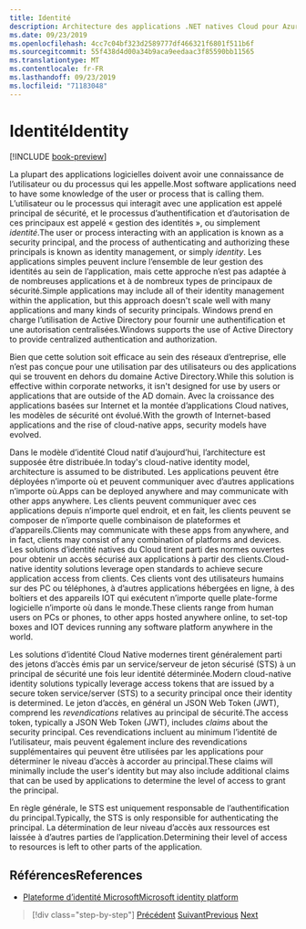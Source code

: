 ```yaml
---
title: Identité
description: Architecture des applications .NET natives Cloud pour Azure | Personnelles
ms.date: 09/23/2019
ms.openlocfilehash: 4cc7c04bf323d2589777df466321f6801f511b6f
ms.sourcegitcommit: 55f438d4d00a34b9aca9eedaac3f85590bb11565
ms.translationtype: MT
ms.contentlocale: fr-FR
ms.lasthandoff: 09/23/2019
ms.locfileid: "71183048"
---
```

# <a name="identity"></a><span data-ttu-id="c80a3-103">Identité</span><span class="sxs-lookup"><span data-stu-id="c80a3-103">Identity</span></span>

[!INCLUDE [book-preview](../../../includes/book-preview.md)]

<span data-ttu-id="c80a3-104">La plupart des applications logicielles doivent avoir une connaissance de l’utilisateur ou du processus qui les appelle.</span><span class="sxs-lookup"><span data-stu-id="c80a3-104">Most software applications need to have some knowledge of the user or process that is calling them.</span></span> <span data-ttu-id="c80a3-105">L’utilisateur ou le processus qui interagit avec une application est appelé principal de sécurité, et le processus d’authentification et d’autorisation de ces principaux est appelé « gestion des identités », ou simplement *identité*.</span><span class="sxs-lookup"><span data-stu-id="c80a3-105">The user or process interacting with an application is known as a security principal, and the process of authenticating and authorizing these principals is known as identity management, or simply *identity*.</span></span> <span data-ttu-id="c80a3-106">Les applications simples peuvent inclure l’ensemble de leur gestion des identités au sein de l’application, mais cette approche n’est pas adaptée à de nombreuses applications et à de nombreux types de principaux de sécurité.</span><span class="sxs-lookup"><span data-stu-id="c80a3-106">Simple applications may include all of their identity management within the application, but this approach doesn't scale well with many applications and many kinds of security principals.</span></span> <span data-ttu-id="c80a3-107">Windows prend en charge l’utilisation de Active Directory pour fournir une authentification et une autorisation centralisées.</span><span class="sxs-lookup"><span data-stu-id="c80a3-107">Windows supports the use of Active Directory to provide centralized authentication and authorization.</span></span>

<!-- (insert figure showing Windows AD auth model) -->

<span data-ttu-id="c80a3-108">Bien que cette solution soit efficace au sein des réseaux d’entreprise, elle n’est pas conçue pour une utilisation par des utilisateurs ou des applications qui se trouvent en dehors du domaine Active Directory.</span><span class="sxs-lookup"><span data-stu-id="c80a3-108">While this solution is effective within corporate networks, it isn't designed for use by users or applications that are outside of the AD domain.</span></span> <span data-ttu-id="c80a3-109">Avec la croissance des applications basées sur Internet et la montée d’applications Cloud natives, les modèles de sécurité ont évolué.</span><span class="sxs-lookup"><span data-stu-id="c80a3-109">With the growth of Internet-based applications and the rise of cloud-native apps, security models have evolved.</span></span>

<span data-ttu-id="c80a3-110">Dans le modèle d’identité Cloud natif d’aujourd’hui, l’architecture est supposée être distribuée.</span><span class="sxs-lookup"><span data-stu-id="c80a3-110">In today's cloud-native identity model, architecture is assumed to be distributed.</span></span> <span data-ttu-id="c80a3-111">Les applications peuvent être déployées n’importe où et peuvent communiquer avec d’autres applications n’importe où.</span><span class="sxs-lookup"><span data-stu-id="c80a3-111">Apps can be deployed anywhere and may communicate with other apps anywhere.</span></span> <span data-ttu-id="c80a3-112">Les clients peuvent communiquer avec ces applications depuis n’importe quel endroit, et en fait, les clients peuvent se composer de n’importe quelle combinaison de plateformes et d’appareils.</span><span class="sxs-lookup"><span data-stu-id="c80a3-112">Clients may communicate with these apps from anywhere, and in fact, clients may consist of any combination of platforms and devices.</span></span> <span data-ttu-id="c80a3-113">Les solutions d’identité natives du Cloud tirent parti des normes ouvertes pour obtenir un accès sécurisé aux applications à partir des clients.</span><span class="sxs-lookup"><span data-stu-id="c80a3-113">Cloud-native identity solutions leverage open standards to achieve secure application access from clients.</span></span> <span data-ttu-id="c80a3-114">Ces clients vont des utilisateurs humains sur des PC ou téléphones, à d’autres applications hébergées en ligne, à des boîtiers et des appareils IOT qui exécutent n’importe quelle plate-forme logicielle n’importe où dans le monde.</span><span class="sxs-lookup"><span data-stu-id="c80a3-114">These clients range from human users on PCs or phones, to other apps hosted anywhere online, to set-top boxes and IOT devices running any software platform anywhere in the world.</span></span>

<span data-ttu-id="c80a3-115">Les solutions d’identité Cloud Native modernes tirent généralement parti des jetons d’accès émis par un service/serveur de jeton sécurisé (STS) à un principal de sécurité une fois leur identité déterminée.</span><span class="sxs-lookup"><span data-stu-id="c80a3-115">Modern cloud-native identity solutions typically leverage access tokens that are issued by a secure token service/server (STS) to a security principal once their identity is determined.</span></span> <span data-ttu-id="c80a3-116">Le jeton d’accès, en général un JSON Web Token (JWT), comprend les *revendications* relatives au principal de sécurité.</span><span class="sxs-lookup"><span data-stu-id="c80a3-116">The access token, typically a JSON Web Token (JWT), includes *claims* about the security principal.</span></span> <span data-ttu-id="c80a3-117">Ces revendications incluent au minimum l’identité de l’utilisateur, mais peuvent également inclure des revendications supplémentaires qui peuvent être utilisées par les applications pour déterminer le niveau d’accès à accorder au principal.</span><span class="sxs-lookup"><span data-stu-id="c80a3-117">These claims will minimally include the user's identity but may also include additional claims that can be used by applications to determine the level of access to grant the principal.</span></span>

<!-- (insert figure showing basic handshake involving a principal, an STS, and an app) -->

<span data-ttu-id="c80a3-118">En règle générale, le STS est uniquement responsable de l’authentification du principal.</span><span class="sxs-lookup"><span data-stu-id="c80a3-118">Typically, the STS is only responsible for authenticating the principal.</span></span> <span data-ttu-id="c80a3-119">La détermination de leur niveau d’accès aux ressources est laissée à d’autres parties de l’application.</span><span class="sxs-lookup"><span data-stu-id="c80a3-119">Determining their level of access to resources is left to other parts of the application.</span></span>

## <a name="references"></a><span data-ttu-id="c80a3-120">Références</span><span class="sxs-lookup"><span data-stu-id="c80a3-120">References</span></span>

- [<span data-ttu-id="c80a3-121">Plateforme d’identité Microsoft</span><span class="sxs-lookup"><span data-stu-id="c80a3-121">Microsoft identity platform</span></span>](https://docs.microsoft.com/azure/active-directory/develop/)

>[!div class="step-by-step"]
><span data-ttu-id="c80a3-122">[Précédent](azure-monitor.md)
>[Suivant](authentication-authorization.md)</span><span class="sxs-lookup"><span data-stu-id="c80a3-122">[Previous](azure-monitor.md)
[Next](authentication-authorization.md)</span></span>
